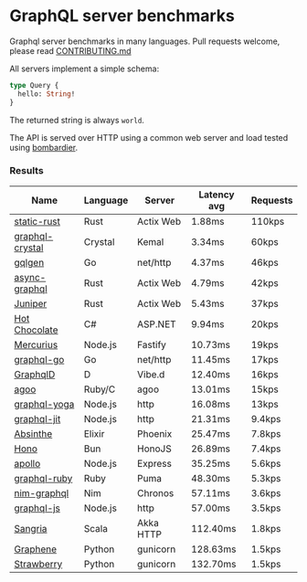 <!-- README.md is generated from README.ecr, do not edit -->

# GraphQL server benchmarks

Graphql server benchmarks in many languages. Pull requests welcome, please read [CONTRIBUTING.md](CONTRIBUTING.md)

All servers implement a simple schema:

```graphql
type Query {
  hello: String!
}
```

The returned string is always `world`.

The API is served over HTTP using a common web server and load tested using [bombardier](https://github.com/codesenberg/bombardier).

### Results

| Name                          | Language      | Server          | Latency avg      | Requests      |
| ----------------------------  | ------------- | --------------- | ---------------- | ------------- |
| [static-rust](https://actix.rs/) | Rust | Actix Web | 1.88ms | 110kps |
| [graphql-crystal](https://github.com/graphql-crystal/graphql) | Crystal | Kemal | 3.34ms | 60kps |
| [gqlgen](https://github.com/99designs/gqlgen) | Go | net/http | 4.37ms | 46kps |
| [async-graphql](https://github.com/async-graphql/async-graphql) | Rust | Actix Web | 4.79ms | 42kps |
| [Juniper](https://github.com/graphql-rust/juniper) | Rust | Actix Web | 5.43ms | 37kps |
| [Hot Chocolate](https://github.com/ChilliCream/hotchocolate) | C# | ASP.NET | 9.94ms | 20kps |
| [Mercurius](https://github.com/mercurius-js/mercurius) | Node.js | Fastify | 10.73ms | 19kps |
| [graphql-go](https://github.com/graphql-go/graphql) | Go | net/http | 11.45ms | 17kps |
| [GraphqlD](https://github.com/burner/graphqld) | D | Vibe.d | 12.40ms | 16kps |
| [agoo](https://github.com/ohler55/agoo) | Ruby/C | agoo | 13.01ms | 15kps |
| [graphql-yoga](https://github.com/dotansimha/graphql-yoga) | Node.js | http | 16.08ms | 13kps |
| [graphql-jit](https://github.com/zalando-incubator/graphql-jit) | Node.js | http | 21.31ms | 9.4kps |
| [Absinthe](https://github.com/absinthe-graphql/absinthe) | Elixir | Phoenix | 25.47ms | 7.8kps |
| [Hono](https://github.com/honojs/graphql-server) | Bun | HonoJS | 26.89ms | 7.4kps |
| [apollo](https://github.com/apollographql/apollo-server) | Node.js | Express | 35.25ms | 5.6kps |
| [graphql-ruby](https://github.com/rmosolgo/graphql-ruby) | Ruby | Puma | 48.30ms | 5.3kps |
| [nim-graphql](https://github.com/status-im/nim-graphql) | Nim | Chronos | 57.11ms | 3.6kps |
| [graphql-js](https://github.com/graphql/graphql-js) | Node.js | http | 57.00ms | 3.5kps |
| [Sangria](https://github.com/sangria-graphql/sangria) | Scala | Akka HTTP | 112.40ms | 1.8kps |
| [Graphene](https://github.com/graphql-python/graphene) | Python | gunicorn | 128.63ms | 1.5kps |
| [Strawberry](https://github.com/strawberry-graphql/strawberry) | Python | gunicorn | 132.70ms | 1.5kps |
